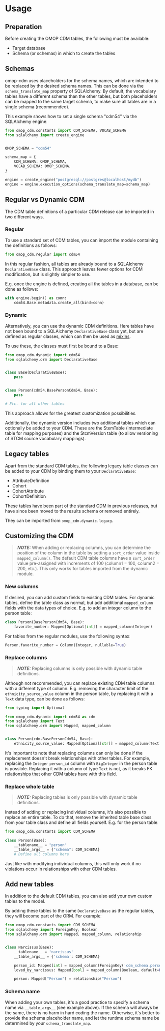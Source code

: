 # Usage

## Preparation

Before creating the OMOP CDM tables, the following must be available:

- Target database
- Schema (or schemas) in which to create the tables

## Schemas

omop-cdm uses placeholders for the schema names, which are intended to be
replaced by the desired schema names. This can be done via the `schema_translate_map`
property of SQLAlchemy. By default, the vocabulary tables have a different schema
than the other tables, but both placeholders can be mapped to the same target
schema, to make sure all tables are in a single schema (recommended).

This example shows how to set a single schema "cdm54" via the SQLAlchemy engine:
```python
from omop_cdm.constants import CDM_SCHEMA, VOCAB_SCHEMA
from sqlalchemy import create_engine


OMOP_SCHEMA = "cdm54"

schema_map = {
    CDM_SCHEMA: OMOP_SCHEMA,
    VOCAB_SCHEMA: OMOP_SCHEMA,
}

engine = create_engine("postgresql://postgres@localhost/mydb")
engine = engine.execution_options(schema_translate_map=schema_map)
```

## Regular vs Dynamic CDM

The CDM table definitions of a particular CDM release can be imported in two different
ways.

### Regular
To use a standard set of CDM tables, you can import the module containing the
definitions as follows:
```python
from omop_cdm.regular import cdm54
```
In this regular fashion, all tables are already bound to a SQLAlchemy
`DeclarativeBase` class. This approach leaves fewer options for CDM modification,
but is slightly simpler to use.

E.g. once the engine is defined, creating all the tables in a database, can be done
as follows:

```python
with engine.begin() as conn:
    cdm54.Base.metadata.create_all(bind=conn)
```

### Dynamic

Alternatively, you can use the dynamic CDM definitions. Here tables have not been bound to
a SQLAlchemy `DeclarativeBase` class yet, but are defined as regular classes, which can
then be used as [mixins](https://docs.sqlalchemy.org/en/20/orm/declarative_mixins.html).

To use these, the classes must first be bound to a Base:
```python
from omop_cdm.dynamic import cdm54
from sqlalchemy.orm import DeclarativeBase


class Base(DeclarativeBase):
    pass


class Person(cdm54.BasePersonCdm54, Base):
    pass

# Etc. for all other tables
```
This approach allows for the greatest customization possibilities.

Additionally, the dynamic version includes two additional tables which can optionally
be added to your CDM. These are the StemTable (intermediate table for mapping purposes)
and the StcmVersion table (to allow versioning of STCM source vocabulary mappings).

## Legacy tables

Apart from the standard CDM tables, the following legacy table classes can be
added to your CDM by binding them to your `DeclarativeBase`:

- AttributeDefinition
- Cohort
- CohortAttribute
- CohortDefinition

These tables have been part of the standard CDM in previous releases, but have since been moved
to the results schema or removed entirely.

They can be imported from `omop_cdm.dynamic.legacy`.

## Customizing the CDM

> **_NOTE:_** When adding or replacing columns, you can determine the position of the column in the table by setting
a ``sort_order`` value inside ``mapped_column()``. The default CDM table columns have a ``sort_order``
value pre-assigned with increments of 100 (column1 = 100, column2 = 200, etc.). This only works for tables
> imported from the dynamic module.

### New columns
If desired, you can add custom fields to existing CDM tables.
For dynamic tables, define the table class as normal, but add additional `mapped_column` fields with the
data types of choice. E.g. to add an integer column to the person table:

```python
class Person(BasePersonCdm54, Base):
    favorite_number: Mapped[Optional[int]] = mapped_column(Integer)
```

For tables from the regular modules, use the following syntax:
```python
Person.favorite_number = Column(Integer, nullable=True)
```


### Replace columns

> **_NOTE:_** Replacing columns is only possible with dynamic table definitions.

Although not recommended, you can replace existing CDM table columns with a different type of column.
E.g. removing the character limit of the `ethnicity_source_value` column in the person table, by replacing
it with a `Text` data type, can be done as follows:

```python
from typing import Optional

from omop_cdm.dynamic import cdm54 as cdm
from sqlalchemy import Text
from sqlalchemy.orm import Mapped, mapped_column


class Person(cdm.BasePersonCdm54, Base):
    ethnicity_source_value: Mapped[Optional[str]] = mapped_column(Text)
```

It's important to note that replacing columns can only be done if the replacement
doesn't break relationships with other tables.
For example, replacing the `Integer` `person_id` column with `BigInteger` in the person table
is possible. Replacing it with a column of type ``Text`` is not, as it breaks FK relationships
that other CDM tables have with this field.

### Replace whole table

> **_NOTE:_** Replacing tables is only possible with dynamic table definitions.

Instead of adding or replacing individual columns, it's also possible to replace an entire table.
To do that, remove the inherited table base class from your table class and define all fields yourself.
E.g. for the person table:

```python
from omop_cdm.constants import CDM_SCHEMA

class Person(Base):
    __tablename__ = "person"
    __table_args__ = {"schema": CDM_SCHEMA}
    # Define all columns here
```

Just like with modifying individual columns, this will only work if no violations occur in relationships
with other CDM tables.

Add new tables
--------------
In addition to the default CDM tables, you can also add your own custom tables to the model.

By adding these tables to the same `DeclarativeBase` as the regular tables, they will become part
of the ORM. For example:

```python
from omop_cdm.constants import CDM_SCHEMA
from sqlalchemy import ForeignKey, Boolean
from sqlalchemy.orm import Mapped, mapped_column, relationship


class Narcissus(Base):
    __tablename__ = 'narcissus'
    __table_args__ = {'schema': CDM_SCHEMA}

    person_id: Mapped[int] = mapped_column(ForeignKey('cdm_schema.person.person_id'))
    loved_by_narcissus: Mapped[bool] = mapped_column(Boolean, default=False)

    person: Mapped["Person"] = relationship("Person")
```

### Schema name
When adding your own tables, it's a good practice to specify a schema name via ``__table_args__``
(see example above). If the schema will always be the same, there is no harm in hard coding the name.
Otherwise, it's better to provide the schema placeholder name, and let the runtime schema name be
determined by your `schema_translate_map`.
